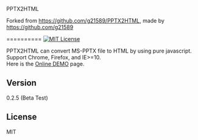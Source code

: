 PPTX2HTML

Forked from https://github.com/g21589/PPTX2HTML, made by https://github.com/g21589

==========
[![MIT License][license-image]][license-url]

PPTX2HTML can convert MS-PPTX file to HTML by using pure javascript.  
Support Chrome, Firefox, and IE>=10.  
Here is the [Online DEMO] page.

Version
----

0.2.5 (Beta Test)

License
----

MIT

[license-image]: http://img.shields.io/badge/license-MIT-blue.svg?style=flat
[license-url]: LICENSE
[Online DEMO]: http://g21589.github.io/PPTX2HTML

